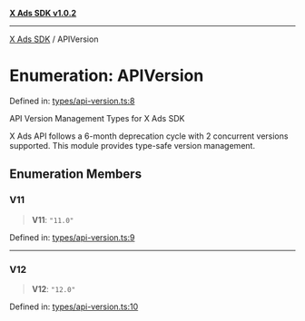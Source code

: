 [**X Ads SDK v1.0.2**](../README.md)

***

[X Ads SDK](../globals.md) / APIVersion

# Enumeration: APIVersion

Defined in: [types/api-version.ts:8](https://github.com/kage1020/x-ads-sdk/blob/main/src/types/api-version.ts#L8)

API Version Management Types for X Ads SDK

X Ads API follows a 6-month deprecation cycle with 2 concurrent versions supported.
This module provides type-safe version management.

## Enumeration Members

### V11

> **V11**: `"11.0"`

Defined in: [types/api-version.ts:9](https://github.com/kage1020/x-ads-sdk/blob/main/src/types/api-version.ts#L9)

***

### V12

> **V12**: `"12.0"`

Defined in: [types/api-version.ts:10](https://github.com/kage1020/x-ads-sdk/blob/main/src/types/api-version.ts#L10)
